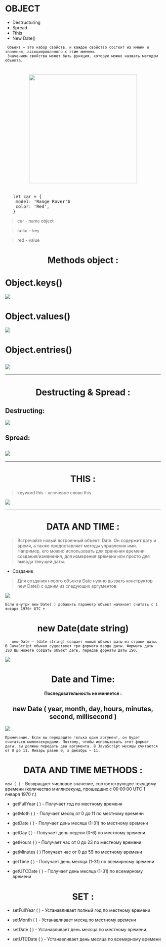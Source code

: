 # OBJECT

- Destructuring
- Spread
- Tthis
- New Date()

```
 Объект — это набор свойств, и каждое свойство состоит из имени и значения, ассоциированного с этим именем.
 Значением свойства может быть функция, которую можно назвать методом объекта.
```

<h1 align='center'>
<img width="350" src="./car.png">
</h1>

<pre>

   let car = {
    model: 'Range Rover'б
    color: 'Red',
   }
</pre>

> car - name object

> color - key

> red - value

<h1 align ="center" >
 Methods object :
</h1>

# Object.keys()

![](./keys.png)

# Object.values()

![](./values.png)

# Object.entries()

## ![](./entries.png)

---

<h1 align="center"> Destructing & Spread : </h1>

## Destructing:

![](./destructing.png)

## Spread:

## ![](./clone.png)

---

<h1 align="center">THIS :</h1>

> keyword this - ключевое слово this

![](./this.png)

---

<h1 align = "center">
DATA AND TIME :
</h1>

> Встречайте новый встроенный объект: Date. Он содержит дату и время, а также предоставляет методы управления ими.
> Например, его можно использовать для хранения времени создания/изменения, для измерения времени или просто для вывода текущей даты.

- Создание

> Для создания нового объекта Date нужно вызвать конструктор
> new Date() с одним из следующих аргументов:

![](./now.png)

```
Если внутри new Date( ) добавить параметр объект начинает считать с 1 января 1970г UTC +
```

<h1 align='center'>
new Date(date string)
</h1>

```
   new Date — (date string) создает новый объект даты из строки даты. В JavaScript обычно существует три формата ввода даты. Форматы даты ISO Вы можете создать объект даты, передав форматы даты ISO.
```

![](./dateString.png)

<h1 align="center"> Date and Time: </h1>

<h4 align="center"> 
 Последовательность не меняется :
</h4>

<h2 align="center">
 new Date ( year, month, day, hours, minutes, second, millisecond )
</h2>

![](./sort.png)

```
Примечание. Если вы передадите только один аргумент, он будет считаться миллисекундами. Поэтому, чтобы использовать этот формат даты, вы должны передать два аргумента. В JavaScript месяцы считаются от 0 до 11. Январь равен 0, а декабрь — 11.
```

<h1 align="center">
DATA AND TIME METHODS :
</h1>

 `now ( )` - Возвращает числовое значение, соответствующее текущему времени (количество миллисекунд, прошедших с 00:00:00 UTC 1 января 1970 г.)

- getFullYear ( ) - Получает год по местному времени

- getMoth ( ) - Получает месяц от 0 до 11 по местному времени

- getDate ( ) - Получает день месяца (1-31) по местному времени

- getDay ( ) - Получает день недели (0-6) по местному времени.

- getHours ( ) - Получает час от 0 до 23 по местному времени

- getMinutes ( ) Получает час от 0 до 59 по местному времени

- getTime ( ) - Получает день месяца (1-31) по всемирному времени

- getUTCDate ( ) - Получает день месяца (1-31) по всемирному времени

<h1 align="center"> SET :</h1>

- setFullYear ( ) - Устанавливает полный год по местному времени

- setMonth ( ) - Устанавливает месяц по местному времени

- setDate ( ) - Устанавливает день месяца по местному времени.

- setUTCDate ( ) - Устанавливает день месяца по всемирному времени
